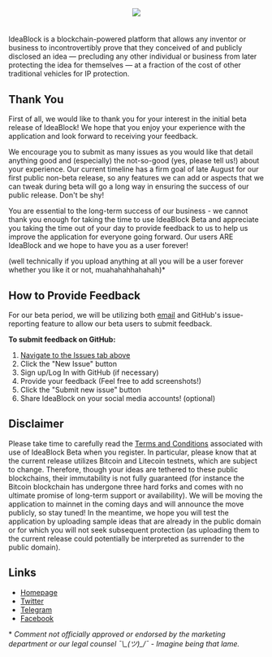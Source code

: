 <h3 align="center">
  <br>
  <a href="http://ideablock.io"><img src="https://i.imgur.com/M4doEfi.png"></a><br>
  <br>
</h3>

<p align="left"> IdeaBlock is a blockchain-powered platform that allows any inventor or business to incontrovertibly
prove that they conceived of and publicly disclosed an idea — precluding any other individual or
business from later protecting the idea for themselves — at a fraction of the cost of other traditional
vehicles for IP protection.</p>

## Thank You

First of all, we would like to thank you for your interest in the initial beta release of IdeaBlock!  We hope that you enjoy your experience with the application and look forward to receiving your feedback.  

We encourage you to submit as many issues as you would like that detail anything good and (especially) the not-so-good (yes, please tell us!) about your experience.  Our current timeline has a firm goal of late August for our first public non-beta release, so any features we can add or aspects that we can tweak during beta will go a long way in ensuring the success of our public release. Don't be shy!

You are essential to the long-term success of our business - we cannot thank you enough for taking the time to use IdeaBlock Beta and appreciate you taking the time out of your day to provide feedback to us to help us improve the application for everyone going forward.  Our users ARE IdeaBlock and we hope to have you as a user forever!

(well technically if you upload anything at all you will be a user forever whether you like it or not, muahahahhahahah)*

## How to Provide Feedback

For our beta period, we will be utilizing both [email](mailto:feedback@ideablock.io) and GitHub's issue-reporting feature to allow our beta users to submit feedback.

**To submit feedback on GitHub:**

1.  [Navigate to the Issues tab above](https://github.com/emsheets/patentshell/issues)
2.  Click the "New Issue" button
3.  Sign up/Log In with GitHub (if necessary)
4.  Provide your feedback (Feel free to add screenshots!)
5.  Click the "Submit new issue" button
6.  Share IdeaBlock on your social media accounts! (optional)

## Disclaimer

Please take time to carefully read the [Terms and Conditions](https://beta.ideablock.io/terms) associated with use of IdeaBlock Beta when you register.  In particular, please know that at the current release utilizes Bitcoin and Litecoin testnets, which are subject to change.  Therefore, though your ideas are tethered to these public blockchains, their immutability is not fully guaranteed (for instance the Bitcoin blockchain has undergone three hard forks and comes with no ultimate promise of long-term support or availability).  We will be moving the application to mainnet in the coming days and will announce the move publicly, so stay tuned!  In the meantime, we hope you will test the application by uploading sample ideas that are already in the public domain or for which you will not seek subsequent protection (as uploading them to the current release could potentially be interpreted as surrender to the public domain).  

## Links

- [Homepage](http://ideablock.io)
- [Twitter](https://www.twitter.com/ldeaBlock)
- [Telegram](https://t.me/joinchat/AAAAAEYAmi5ZSU1pXMb_ug)
- [Facebook](https://www.facebook.com/ldeaBlock)

\* *Comment not officially approved or endorsed by the marketing department or our legal counsel ¯\\\_(ツ)\_/¯ - Imagine being that lame.*
